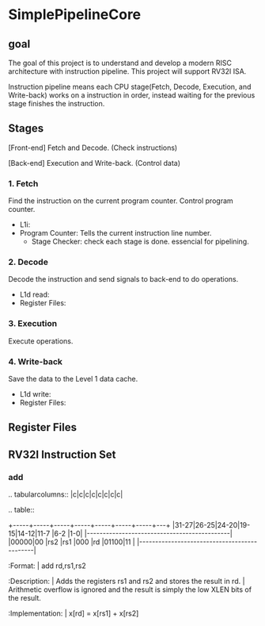 # SimplePipelineCore
## goal
The goal of this project is to understand and develop a modern RISC architecture with instruction pipeline. This project will support RV32I ISA. 

Instruction pipeline means each CPU stage(Fetch, Decode, Execution, and Write-back) works on a instruction in order, instead waiting for the previous stage finishes the instruction.


## Stages

[Front-end] Fetch and Decode. (Check instructions)

[Back-end] Execution and Write-back. (Control data)

 ### 1.  Fetch 
 Find the instruction on the current program counter. Control program counter.
  * L1i:
  * Program Counter: Tells the current instruction line number.
    * Stage Checker: check each stage is done. essencial for pipelining.
      
 ### 2.  Decode
 Decode the instruction and send signals to back-end to do operations.
  * L1d read:
  * Register Files:
    
 ### 3.  Execution
 Execute operations.

 ### 4.  Write-back
 Save the data to the Level 1 data cache.
  * L1d write:
  * Register Files:

## Register Files
## RV32I Instruction Set

### add


.. tabularcolumns:: |c|c|c|c|c|c|c|c|

.. table::


  +-----+-----+-----+-----+-----+-----+-----+---+
  |31-27|26-25|24-20|19-15|14-12|11-7 |6-2  |1-0|
  |---------------------------------------------|
  |00000|00   |rs2  |rs1  |000  |rd   |01100|11 |
  |---------------------------------------------|



:Format:
  | add        rd,rs1,rs2

:Description:
  | Adds the registers rs1 and rs2 and stores the result in rd.
  | Arithmetic overflow is ignored and the result is simply the low XLEN bits of the result.

:Implementation:
  | x[rd] = x[rs1] + x[rs2]

